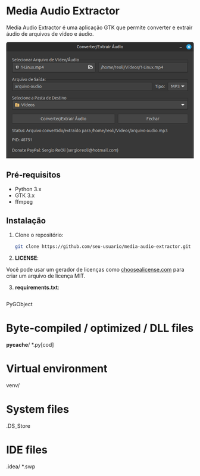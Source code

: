 # Media Audio Extractor

Media Audio Extractor é uma aplicação GTK que permite converter e extrair áudio de arquivos de vídeo e áudio.

<img alt="Media Audio Extracto" src="media-audio-extractor.png">



## Pré-requisitos

- Python 3.x
- GTK 3.x
- ffmpeg

## Instalação

1. Clone o repositório:
   ```bash
   git clone https://github.com/seu-usuario/media-audio-extractor.git

2. **LICENSE**:

Você pode usar um gerador de licenças como [choosealicense.com](https://choosealicense.com/) para criar um arquivo de licença MIT.

3. **requirements.txt**:

```plaintext
````
PyGObject

# Byte-compiled / optimized / DLL files
__pycache__/
*.py[cod]

# Virtual environment
venv/

# System files
.DS_Store

# IDE files
.idea/
*.swp
